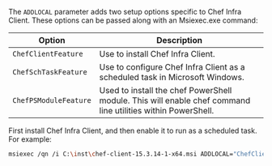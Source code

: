 The `ADDLOCAL` parameter adds two setup options specific to Chef Infra
Client. These options can be passed along with an Msiexec.exe command:

<table>
<colgroup>
<col style="width: 12%" />
<col style="width: 87%" />
</colgroup>
<thead>
<tr class="header">
<th>Option</th>
<th>Description</th>
</tr>
</thead>
<tbody>
<tr class="odd">
<td><code>ChefClientFeature</code></td>
<td>Use to install Chef Infra Client.</td>
</tr>
<tr class="even">
<td><code>ChefSchTaskFeature</code></td>
<td>Use to configure Chef Infra Client as a scheduled task in Microsoft Windows.</td>
</tr>
<tr class="odd">
<td><code>ChefPSModuleFeature</code></td>
<td>Used to install the chef PowerShell module. This will enable chef command line utilities within PowerShell.</td>
</tr>
</tbody>
</table>

First install Chef Infra Client, and then enable it to run as a
scheduled task. For example:

```bash
msiexec /qn /i C:\inst\chef-client-15.3.14-1-x64.msi ADDLOCAL="ChefClientFeature,ChefSchTaskFeature,ChefPSModuleFeature"
```
